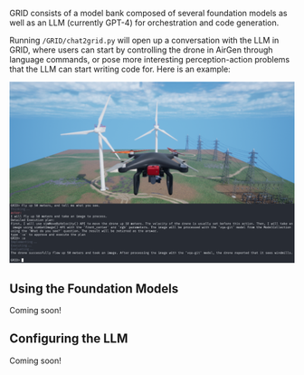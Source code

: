 GRID consists of a model bank composed of several foundation models as well as an LLM (currently GPT-4) for orchestration and code generation. 

Running `/GRID/chat2grid.py` will open up a conversation with the LLM in GRID, where users can start by controlling the drone in AirGen through language commands, or pose more interesting perception-action problems that the LLM can start writing code for. Here is an example: 

![A picture of the AirGen simulator and the GRID interface together](../assets/grid_interface.png)

## Using the Foundation Models

Coming soon!

## Configuring the LLM

Coming soon! 
